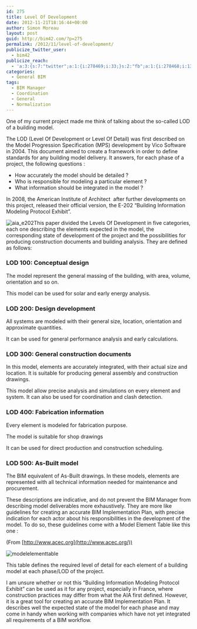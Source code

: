 ```yaml
---
id: 275
title: Level Of Development
date: 2012-11-21T18:16:44+00:00
author: Simon Moreau
layout: post
guid: http://bim42.com/?p=275
permalink: /2012/11/level-of-development/
publicize_twitter_user:
  - bim42
publicize_reach:
  - 'a:3:{s:7:"twitter";a:1:{i:278469;i:33;}s:2:"fb";a:1:{i:278468;i:130;}s:2:"wp";a:1:{i:0;i:2;}}'
categories:
  - General BIM
tags:
  - BIM Manager
  - Coordination
  - General
  - Normalization
---
```

One of my current project made me think of talking about the so-called LOD of a building model.

The LOD (Level Of Development or Level Of Detail) was first described on the Model Progression Specification (MPS) development by Vico Software in 2004. This document aimed to create a framework in order to define standards for any building model delivery. It answers, for each phase of a project, the following questions :

* How accurately the model should be detailed ?
* Who is responsible for modeling a particular element ?
* What information should be integrated in the model ?

In 2008, the American Institute of Architect  after further developments on this project, released their official version, the E-202 “Building Information Modeling Protocol Exhibit”.

![aia_e202](http://bim42.com/wp-content/uploads/2012/11/aia_e202.jpg)This paper divided the Levels Of Development in five categories, each one describing the elements expected in the model, the corresponding state of development of the project and the possibilities for producing construction documents and building analysis. They are defined as follows:

### LOD 100: Conceptual design

The model represent the general massing of the building, with area, volume, orientation and so on.

This model can be used for solar and early energy analysis.

### LOD 200: Design development

All systems are modeled with their general size, location, orientation and approximate quantities.

It can be used for general performance analysis and early calculations.

### LOD 300: General construction documents

In this model, elements are accurately integrated, with their actual size and location. It is suitable for producing general assembly and construction drawings.

This model allow precise analysis and simulations on every element and system. It can also be used for coordination and clash detection.

### LOD 400: Fabrication information

Every element is modeled for fabrication purpose.

The model is suitable for shop drawings

It can be used for direct production and construction scheduling.

### LOD 500: As-Built model

The BIM equivalent of As-Built drawings. In these models, elements are represented with all technical information needed for maintenance and procurement.

These descriptions are indicative, and do not prevent the BIM Manager from describing model deliverables more exhaustively. They are more like guidelines for creating an accurate BIM Implementation Plan, with precise indication for each actor about his responsibilities in the development of the model. To do so, these guidelines come with a Model Element Table like this one :

(From [http://www.acec.org](http://www.acec.org/))

![modelelementtable](http://bim42.com/wp-content/uploads/2012/11/modelelementtable.jpg)

This table defines the required level of detail for each element of a building model at each phase/LOD of the project.

I am unsure whether or not this “Building Information Modeling Protocol Exhibit” can be used as it for any project, especially in France, where construction practices may differ from what the AIA first defined. However, it is a great tool for creating an accurate BIM Implementation Plan. It describes well the expected state of the model for each phase and may come in handy when working with companies which have not yet integrated all requirements of a BIM workflow.